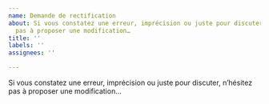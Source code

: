 ```yaml
---
name: Demande de rectification
about: Si vous constatez une erreur, imprécision ou juste pour discuter, n’hésitez
  pas à proposer une modification…
title: ''
labels: ''
assignees: ''

---
```


Si vous constatez une erreur, imprécision ou juste pour discuter, n’hésitez pas à proposer une modification…
